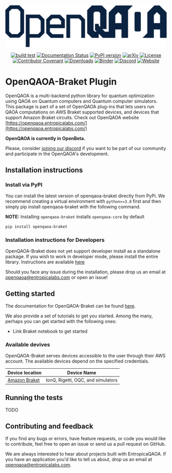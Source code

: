 <div align="center">

<picture>
  <source media="(prefers-color-scheme: dark)" srcset="https://github.com/entropicalabs/openqaoa/blob/main/.github/images/openqaoa_logo_offW.png" width="650">
  <img alt="OpenQAOA" src="https://github.com/entropicalabs/openqaoa/blob/main/.github/images/openqaoa_logo.png" width="650">
</picture>

  [![build test](https://github.com/entropicalabs/openqaoa/actions/workflows/test_main_linux.yml/badge.svg)](https://github.com/entropicalabs/openqaoa/actions/workflows/test_main_linux.yml)<!-- Tests (GitHub actions) -->
  [![Documentation Status](https://readthedocs.org/projects/el-openqaoa/badge/?version=latest)](https://el-openqaoa.readthedocs.io/en/latest/?badge=latest) <!-- Readthedocs -->
  [![PyPI version](https://badge.fury.io/py/openqaoa.svg)](https://badge.fury.io/py/openqaoa) <!-- PyPI -->
  [![arXiv](https://img.shields.io/badge/arXiv-2210.08695-<COLOR>.svg)](https://arxiv.org/abs/2210.08695) <!-- arXiv -->
  [![License](https://img.shields.io/pypi/l/openqaoa)](LICENSE.md)<!-- License -->
  [![Contributor Covenant](https://img.shields.io/badge/Contributor%20Covenant-2.1-4baaaa.svg)](CODE_OF_CONDUCT.md)<!-- Covenant Code of conduct -->
  [![Downloads](https://pepy.tech/badge/openqaoa)](https://pepy.tech/project/openqaoa)
  [![Binder](https://mybinder.org/badge_logo.svg)](https://mybinder.org/v2/gh/entropicalabs/openqaoa.git/main?labpath=%2Fexamples)
  [![Discord](https://img.shields.io/discord/991258119525122058)](https://discord.gg/ana76wkKBd)
  [![Website](https://img.shields.io/badge/OpenQAOA-Website-blueviolet)](https://openqaoa.entropicalabs.com/) 
</div>

# OpenQAOA-Braket Plugin

OpenQAOA is a multi-backend python library for quantum optimization using QAOA on Quantum computers and Quantum computer simulators. This package is part of a set of OpenQAOA plug-ins that lets users run QAOA computations on AWS Braket supported devices, and devices that support Amazon Braket circuits. Check out OpenQAOA website [https://openqaoa.entropicalabs.com/](https://openqaoa.entropicalabs.com/)

**OpenQAOA is currently in OpenBeta.**

Please, consider [joining our discord](https://discord.gg/ana76wkKBd) if you want to be part of our community and participate in the OpenQAOA's development. 

## Installation instructions

### Install via PyPI

You can install the latest version of openqaoa-braket directly from PyPi. We recommend creating a virtual environment with `python>=3.8` first and then simply pip install openqaoa-braket with the following command.

**NOTE:** Installing `openqaoa-braket` installs `openqaoa-core` by default

```bash
pip install openqaoa-braket
```

### Installation instructions for Developers
OpenQAOA-Braket does not yet support developer install as a standalone package. If you wish to work in developer mode, please install the entire library. Instructions are available [here]()

Should you face any issue during the installation, please drop us an email at openqaoa@entropicalabs.com or open an issue!

## Getting started

The documentation for OpenQAOA-Braket can be found [here](https://el-openqaoa.readthedocs.io/en/latest/).

We also provide a set of tutorials to get you started. Among the many, perhaps you can get started with the following ones:

- Link Braket notebook to get started

### Available devives 

OpenQAOA-Braket serves devices accessible to the user through their AWS account. The available devices depend on the specified credentials.

| Device location | Device Name |
| --------------- | ----------- |
| [Amazon Braket](https://docs.aws.amazon.com/braket/latest/developerguide/braket-devices.html) | IonQ, Rigetti, OQC, and simulators |


## Running the tests

TODO
## Contributing and feedback

If you find any bugs or errors, have feature requests, or code you would like to contribute, feel free to open an issue or send us a pull request on GitHub.

We are always interested to hear about projects built with EntropicaQAOA. If you have an application you'd like to tell us about, drop us an email at openqaoa@entropicalabs.com.
